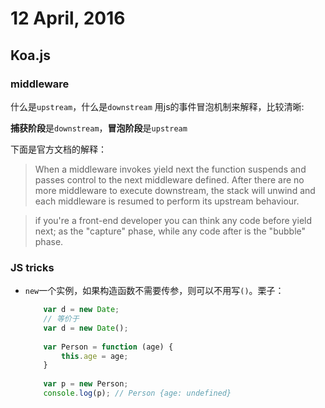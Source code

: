 # 12 April, 2016

## Koa.js

### middleware

什么是`upstream`，什么是`downstream` 用js的事件冒泡机制来解释，比较清晰:

**捕获阶段**是`downstream`，**冒泡阶段**是`upstream`

下面是官方文档的解释：

> When a middleware invokes yield next the function suspends and passes control to the next middleware defined. After there are no more middleware to execute downstream, the stack will unwind and each middleware is resumed to perform its upstream behaviour.

> if you're a front-end developer you can think any code before yield next; as the "capture" phase, while any code after is the "bubble" phase.

### JS tricks

- `new`一个实例，如果构造函数不需要传参，则可以不用写`()`。栗子：

    ```js
        var d = new Date;
        // 等价于
        var d = new Date();
        
        var Person = function (age) {
            this.age = age;
        }
        
        var p = new Person;
        console.log(p); // Person {age: undefined}
    ```
